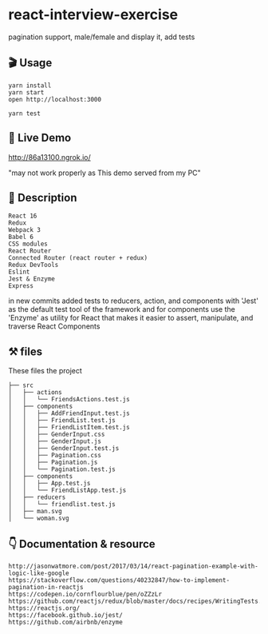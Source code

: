 # react-interview-exercise
 pagination support, male/female and display it, add tests

## 🎬 Usage

```
yarn install
yarn start
open http://localhost:3000

yarn test
```

## 📀 Live Demo
<a href="http://86a13100.ngrok.io/">http://86a13100.ngrok.io/<a>
 
"may not work properly as This demo served from my PC"
 

## ِ📝 Description


    React 16
    Redux
    Webpack 3
    Babel 6
    CSS modules
    React Router
    Connected Router (react router + redux)
    Redux DevTools
    Eslint
    Jest & Enzyme
    Express

in new commits
added tests to reducers, action, and components with 'Jest' as the default  test tool of the framework
and for components use the 'Enzyme' as utility for React that makes it easier to assert, manipulate, and traverse React Components

## ⚒ files

These files the project

```shell
├── src
│   ├── actions
│   │   └── FriendsActions.test.js
│   ├── components
│   │   ├── AddFriendInput.test.js
│   │   ├── FriendList.test.js
│   │   ├── FriendListItem.test.js
│   │   ├── GenderInput.css
│   │   ├── GenderInput.js
│   │   ├── GenderInput.test.js
│   │   ├── Pagination.css
│   │   ├── Pagination.js
│   │   └── Pagination.test.js
│   ├── components
│   │   ├── App.test.js
│   │   └── FriendListApp.test.js
│   ├── reducers
│   │   └── friendlist.test.js
│   ├── man.svg
│   └── woman.svg

```

## 👇 Documentation & resource

```shell
http://jasonwatmore.com/post/2017/03/14/react-pagination-example-with-logic-like-google
https://stackoverflow.com/questions/40232847/how-to-implement-pagination-in-reactjs
https://codepen.io/cornflourblue/pen/oZZzLr
https://github.com/reactjs/redux/blob/master/docs/recipes/WritingTests.md
https://reactjs.org/
https://facebook.github.io/jest/
https://github.com/airbnb/enzyme

```



